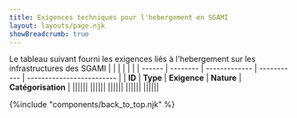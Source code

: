 ```yaml
---
title: Exigences techniques pour l'hebergement en SGAMI
layout: layouts/page.njk
showBreadcrumb: true
---
```



Le tableau suivant fourni les exigences liés à l'hebergement sur les infrastructures des SGAMI
|        |          |               |             |                           |
| ------ | -------- | ------------- | ----------- | ------------------------- |
| **ID** | **Type** | **Exigence**  | **Nature**  | **Catégorisation**        |
||||||
||||||
||||||
||||||
||||||


{%include "components/back_to_top.njk" %}